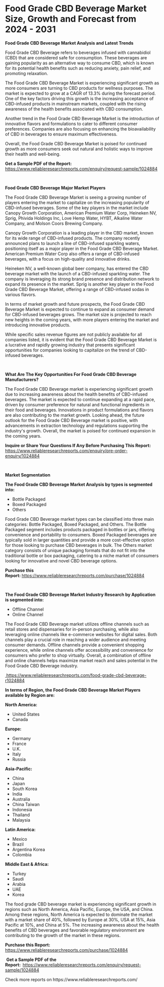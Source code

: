 <p><h1>Food Grade CBD Beverage Market Size, Growth and Forecast from 2024 - 2031</h1></p><p><strong>Food Grade CBD Beverage Market Analysis and Latest Trends</strong></p>
<p><p>Food Grade CBD Beverage refers to beverages infused with cannabidiol (CBD) that are considered safe for consumption. These beverages are gaining popularity as an alternative way to consume CBD, which is known for its potential health benefits such as reducing anxiety, pain relief, and promoting relaxation.</p><p>The Food Grade CBD Beverage Market is experiencing significant growth as more consumers are turning to CBD products for wellness purposes. The market is expected to grow at a CAGR of 13.3% during the forecast period. One of the key factors driving this growth is the increasing acceptance of CBD-infused products in mainstream markets, coupled with the rising awareness of the health benefits associated with CBD consumption.</p><p>Another trend in the Food Grade CBD Beverage Market is the introduction of innovative flavors and formulations to cater to different consumer preferences. Companies are also focusing on enhancing the bioavailability of CBD in beverages to ensure maximum effectiveness.</p><p>Overall, the Food Grade CBD Beverage Market is poised for continued growth as more consumers seek out natural and holistic ways to improve their health and well-being.</p></p>
<p><strong>Get a Sample PDF of the Report:&nbsp;</strong> <a href="https://www.reliableresearchreports.com/enquiry/request-sample/1024884">https://www.reliableresearchreports.com/enquiry/request-sample/1024884</a></p>
<p>&nbsp;</p>
<p><strong>Food Grade CBD Beverage Major Market Players</strong></p>
<p><p>The Food Grade CBD Beverage Market is seeing a growing number of players entering the market to capitalize on the increasing popularity of CBD-infused beverages. Some of the key players in the market include Canopy Growth Corporation, American Premium Water Corp, Heineken NV, Sprig, Phivida Holdings Inc, Love Hemp Water, HYBT, Alkaline Water Company, and Molson Coors Brewing Company.</p><p>Canopy Growth Corporation is a leading player in the CBD market, known for its wide range of CBD-infused products. The company recently announced plans to launch a line of CBD-infused sparkling waters, positioning itself as a major player in the Food Grade CBD Beverage Market. American Premium Water Corp also offers a range of CBD-infused beverages, with a focus on high-quality and innovative drinks.</p><p>Heineken NV, a well-known global beer company, has entered the CBD beverage market with the launch of a CBD-infused sparkling water. The company is leveraging its strong brand presence and distribution network to expand its presence in the market. Sprig is another key player in the Food Grade CBD Beverage Market, offering a range of CBD-infused sodas in various flavors.</p><p>In terms of market growth and future prospects, the Food Grade CBD Beverage Market is expected to continue to expand as consumer demand for CBD-infused beverages grows. The market size is projected to reach new heights in the coming years, with more players entering the market and introducing innovative products.</p><p>While specific sales revenue figures are not publicly available for all companies listed, it is evident that the Food Grade CBD Beverage Market is a lucrative and rapidly growing industry that presents significant opportunities for companies looking to capitalize on the trend of CBD-infused beverages.</p></p>
<p>&nbsp;</p>
<p><strong>What Are The Key Opportunities For Food Grade CBD Beverage Manufacturers?</strong></p>
<p><p>The Food Grade CBD Beverage market is experiencing significant growth due to increasing awareness about the health benefits of CBD-infused beverages. The market is expected to continue expanding at a rapid pace, driven by consumer preference for natural and functional ingredients in their food and beverages. Innovations in product formulations and flavors are also contributing to the market growth. Looking ahead, the future outlook for the Food Grade CBD Beverage market is positive, with advancements in extraction technology and regulations supporting the industry's growth. Overall, the market is poised for continued expansion in the coming years.</p></p>
<p><strong>Inquire or Share Your Questions If Any Before Purchasing This Report:</strong> <a href="https://www.reliableresearchreports.com/enquiry/pre-order-enquiry/1024884">https://www.reliableresearchreports.com/enquiry/pre-order-enquiry/1024884</a></p>
<p>&nbsp;</p>
<p><strong>Market Segmentation</strong></p>
<p><strong>The Food Grade CBD Beverage Market Analysis by types is segmented into:</strong></p>
<p><ul><li>Bottle Packaged</li><li>Boxed Packaged</li><li>Others</li></ul></p>
<p><p>Food Grade CBD Beverage market types can be classified into three main categories: Bottle Packaged, Boxed Packaged, and Others. The Bottle Packaged segment includes products packaged in bottles or jars, offering convenience and portability to consumers. Boxed Packaged beverages are typically sold in larger quantities and provide a more cost-effective option for those looking to purchase CBD beverages in bulk. The Others market category consists of unique packaging formats that do not fit into the traditional bottle or box packaging, catering to a niche market of consumers looking for innovative and novel CBD beverage options.</p></p>
<p><strong>Purchase this Report:&nbsp;</strong><a href="https://www.reliableresearchreports.com/purchase/1024884">https://www.reliableresearchreports.com/purchase/1024884</a></p>
<p>&nbsp;</p>
<p><strong>The Food Grade CBD Beverage Market Industry Research by Application is segmented into:</strong></p>
<p><ul><li>Offline Channel</li><li>Online Channel</li></ul></p>
<p><p>The Food Grade CBD Beverage market utilizes offline channels such as retail stores and dispensaries for in-person purchasing, while also leveraging online channels like e-commerce websites for digital sales. Both channels play a crucial role in reaching a wider audience and meeting consumer demands. Offline channels provide a convenient shopping experience, while online channels offer accessibility and convenience for consumers who prefer to shop virtually. Overall, a combination of offline and online channels helps maximize market reach and sales potential in the Food Grade CBD Beverage industry.</p></p>
<p><a href="https://www.reliableresearchreports.com/food-grade-cbd-beverage-r1024884">&nbsp;https://www.reliableresearchreports.com/food-grade-cbd-beverage-r1024884</a></p>
<p><strong>In terms of Region, the Food Grade CBD Beverage Market Players available by Region are:</strong></p>
<p>
    <p> <strong> North America: </strong>
        <ul>
            <li>United States</li>
            <li>Canada</li>
        </ul>
        </p> 
    <p> <strong> Europe: </strong>
        <ul>
            <li>Germany</li>
            <li>France</li>
            <li>U.K.</li>
            <li>Italy</li>
            <li>Russia</li>
        </ul>
        </p> 
    <p> <strong> Asia-Pacific: </strong>
        <ul>
            <li>China</li>
            <li>Japan</li>
            <li>South Korea</li>
            <li>India</li>
            <li>Australia</li>
            <li>China Taiwan</li>
            <li>Indonesia</li>
            <li>Thailand</li>
            <li>Malaysia</li>
        </ul>
        </p> 
    <p> <strong> Latin America: </strong>
        <ul>
            <li>Mexico</li>
            <li>Brazil</li>
            <li>Argentina Korea</li>
            <li>Colombia</li>
        </ul>
        </p> 
    <p> <strong> Middle East & Africa: </strong>
        <ul>
            <li>Turkey</li>
            <li>Saudi</li>
            <li>Arabia</li>
            <li>UAE</li>
            <li>Korea</li>
        </ul>
    </p>
    </p>
<p><p>The food grade CBD beverage market is experiencing significant growth in regions such as North America, Asia Pacific, Europe, the USA, and China. Among these regions, North America is expected to dominate the market with a market share of 40%, followed by Europe at 30%, USA at 15%, Asia Pacific at 10%, and China at 5%. The increasing awareness about the health benefits of CBD beverages and favorable regulatory environment are contributing to the growth of the market in these regions.</p></p>
<p><strong>Purchase this Report: </strong><a href="https://www.reliableresearchreports.com/purchase/1024884">https://www.reliableresearchreports.com/purchase/1024884</a></p>
<p>&nbsp;<strong>Get a Sample PDF of the Report:&nbsp;&nbsp;</strong><a href="https://www.reliableresearchreports.com/enquiry/request-sample/1024884">https://www.reliableresearchreports.com/enquiry/request-sample/1024884</a></p>
<p><strong></strong></p>
<p>Check more reports on https://www.reliableresearchreports.com/</p>